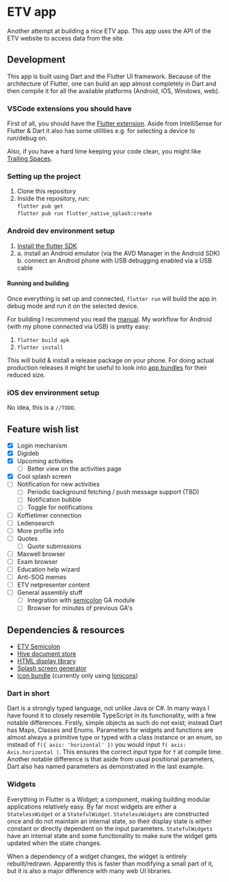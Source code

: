 # ETV app
Another attempt at building a nice ETV app. This app uses the API of the ETV website to access data from the site.

## Development
This app is built using Dart and the Flutter UI framework. Because of the architecture of Flutter, one can build an app almost completely in Dart and then compile it for all the available platforms (Android, iOS, Windows, web).

### VSCode extensions you should have
First of all, you should have the [Flutter extension]. Aside from IntelliSense for Flutter & Dart it also has some utilities e.g. for selecting a device to run/debug on.

Also, if you have a hard time keeping your code clean, you might like [Trailing Spaces].

[Flutter extension]: https://marketplace.visualstudio.com/items?itemName=Dart-Code.flutter
[Trailing Spaces]: https://marketplace.visualstudio.com/items?itemName=shardulm94.trailing-spaces

### Setting up the project
1. Clone this repository
2. Inside the repository, run:  
`flutter pub get`  
`flutter pub run flutter_native_splash:create`

### Android dev environment setup
1. [Install the flutter SDK](https://docs.flutter.dev/get-started/install)
2. a. install an Android emulator (via the AVD Manager in the Android SDK)  
   b. connect an Android phone with USB debugging enabled via a USB cable

#### Running and building
Once everything is set up and connected, `flutter run` will build the app in debug mode and run it on the selected device.

For building I recommend you read the [manual][build manual]. My workflow for Android (with my phone connected via USB) is pretty easy:

1. `flutter build apk`
2. `flutter install`

This will build & install a release package on your phone. For doing actual production releases it might be useful to look into [app bundles] for their reduced size.

### iOS dev environment setup
No idea, this is a `//TODO`.

## Feature wish list
- [x] Login mechanism
- [x] Digideb
- [x] Upcoming activities
  - [ ] Better view on the activities page
- [x] Cool splash screen
- [ ] Notification for new activities
  - [ ] Periodic background fetching / push message support (TBD)
  - [ ] Notification bubble
  - [ ] Toggle for notifications
- [ ] Koffietimer connection
- [ ] Ledensearch
- [ ] More profile info
- [ ] Quotes
  - [ ] Quote submissions
- [ ] Maxwell browser
- [ ] Exam browser
- [ ] Education help wizard
- [ ] Anti-SOG memes
- [ ] ETV netpresenter content
- [ ] General assembly stuff
  - [ ] Integration with [semicolon] GA module
  - [ ] Browser for minutes of previous GA's

[build manual]: https://docs.flutter.dev/deployment/android#building-the-app-for-release
[app bundles]: https://docs.flutter.dev/deployment/android#when-should-i-build-app-bundles-versus-apks
[semicolon]: https://github.com/hoco-etv/semicolon

## Dependencies & resources
* [ETV Semicolon][semicolon]
* [Hive document store](https://pub.dev/packages/hive)
* [HTML display library](https://pub.dev/packages/flutter_widget_from_html)
* [Splash screen generator](https://pub.dev/packages/flutter_native_splash)
* [Icon bundle](https://pub.dev/packages/flutter_font_icons) (currently only using [Ionicons](https://ionic.io/ionicons))

### Dart in short
Dart is a strongly typed language, not unlike Java or C#. In many ways I have found it to closely resemble TypeScript in its functionality, with a few notable differences. Firstly, simple objects as such do not exist; instead Dart has Maps, Classes and Enums. Parameters for widgets and functions are almost always a primitive type or typed with a class instance or an enum, so instead of `f({ axis: 'horizontal' })` you would input `f( axis: Axis.horizontal )`. This ensures the correct input type for `f` at compile time.
Another notable difference is that aside from usual positional parameters, Dart also has named parameters as demonstrated in the last example.

### Widgets
Everything in Flutter is a Widget; a component, making building modular applications relatively easy. By far most widgets are either a `StatelessWidget` or a `StatefulWidget`. `StatelessWidgets` are constructed once and do not maintain an internal state, so their display state is either constant or directly dependent on the input parameters. `StatefulWidgets` have an internal state and some functionality to make sure the widget gets updated when the state changes.

When a dependency of a widget changes, the widget is entirely rebuilt/redrawn. Apparently this is faster than modifying a small part of it, but it is also a major difference with many web UI libraries.
